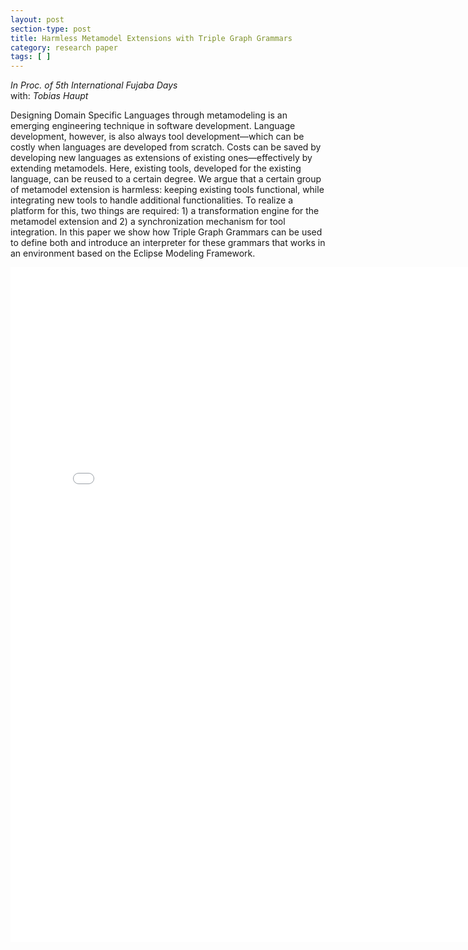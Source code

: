 ```yaml
---
layout: post
section-type: post
title: Harmless Metamodel Extensions with Triple Graph Grammars
category: research paper
tags: [ ]
---
```

_In Proc. of 5th International Fujaba Days_
<br/>with: _Tobias Haupt_

Designing Domain Specific Languages through metamodeling
is an emerging engineering technique in software development.
Language development, however, is also always
tool development—which can be costly when languages are
developed from scratch. Costs can be saved by developing
new languages as extensions of existing ones—effectively by
extending metamodels. Here, existing tools, developed for
the existing language, can be reused to a certain degree. We
argue that a certain group of metamodel extension is harmless:
keeping existing tools functional, while integrating new
tools to handle additional functionalities. To realize a platform
for this, two things are required: 1) a transformation
engine for the metamodel extension and 2) a synchronization
mechanism for tool integration. In this paper we show
how Triple Graph Grammars can be used to define both and
introduce an interpreter for these grammars that works in
an environment based on the Eclipse Modeling Framework.

<embed src="/publications/2007_FujabaDays_MetamodelExtensionTGG.pdf" width="800" height="1080" type='application/pdf'/>
